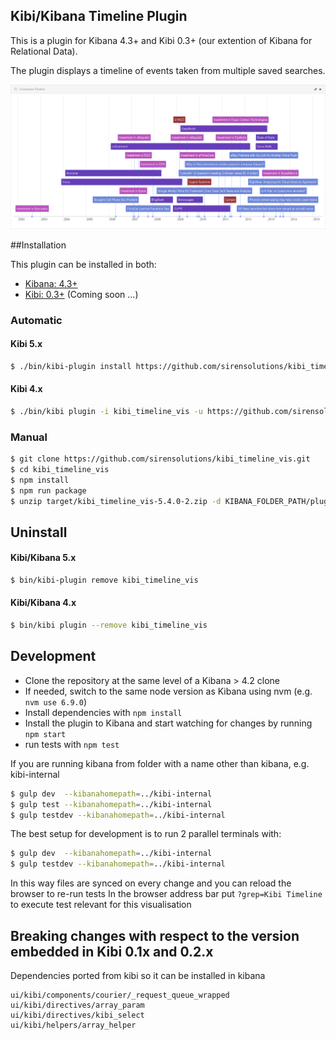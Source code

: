 ## Kibi/Kibana Timeline Plugin

This is a plugin for Kibana 4.3+ and Kibi 0.3+ (our extention of Kibana for Relational Data).

The plugin displays a timeline of events taken from multiple saved searches.

![image](img/timeline.png)

##Installation

This plugin can be installed in both:

 * [Kibana: 4.3+](https://www.elastic.co/downloads/past-releases/kibana-4-3-0)
 * [Kibi: 0.3+](https://siren.solutions/kibi) (Coming soon ...)

### Automatic

#### Kibi 5.x
```sh
$ ./bin/kibi-plugin install https://github.com/sirensolutions/kibi_timeline_vis/releases/download/5.4.0-2/kibi_timeline_vis-5.4.0-2.zip
```

#### Kibi 4.x
```sh
$ ./bin/kibi plugin -i kibi_timeline_vis -u https://github.com/sirensolutions/kibi_timeline_vis/releases/download/4.6.4/kibi_timeline_vis-4.6.4.zip
```

### Manual

```sh
$ git clone https://github.com/sirensolutions/kibi_timeline_vis.git
$ cd kibi_timeline_vis
$ npm install
$ npm run package
$ unzip target/kibi_timeline_vis-5.4.0-2.zip -d KIBANA_FOLDER_PATH/plugins/
```

## Uninstall

#### Kibi/Kibana 5.x
```sh
$ bin/kibi-plugin remove kibi_timeline_vis
```

#### Kibi/Kibana 4.x
```sh
$ bin/kibi plugin --remove kibi_timeline_vis
```

## Development

- Clone the repository at the same level of a Kibana > 4.2 clone
- If needed, switch to the same node version as Kibana using nvm
  (e.g. `nvm use 6.9.0`)
- Install dependencies with `npm install`
- Install the plugin to Kibana and start watching for changes by running
  `npm start`
- run tests with `npm test`

If you are running kibana from folder with a name other than kibana, e.g. kibi-internal

```sh
$ gulp dev  --kibanahomepath=../kibi-internal
$ gulp test --kibanahomepath=../kibi-internal
$ gulp testdev --kibanahomepath=../kibi-internal
```

The best setup for development is to run 2 parallel terminals with:

```sh
$ gulp dev  --kibanahomepath=../kibi-internal
$ gulp testdev --kibanahomepath=../kibi-internal
```

In this way files are synced on every change
and you can reload the browser to re-run tests
In the browser address bar put ```?grep=Kibi Timeline```
to execute test relevant for this visualisation


## Breaking changes with respect to the version embedded in Kibi 0.1x and 0.2.x

Dependencies ported from kibi so it can be installed in kibana

```
ui/kibi/components/courier/_request_queue_wrapped
ui/kibi/directives/array_param
ui/kibi/directives/kibi_select
ui/kibi/helpers/array_helper
```
